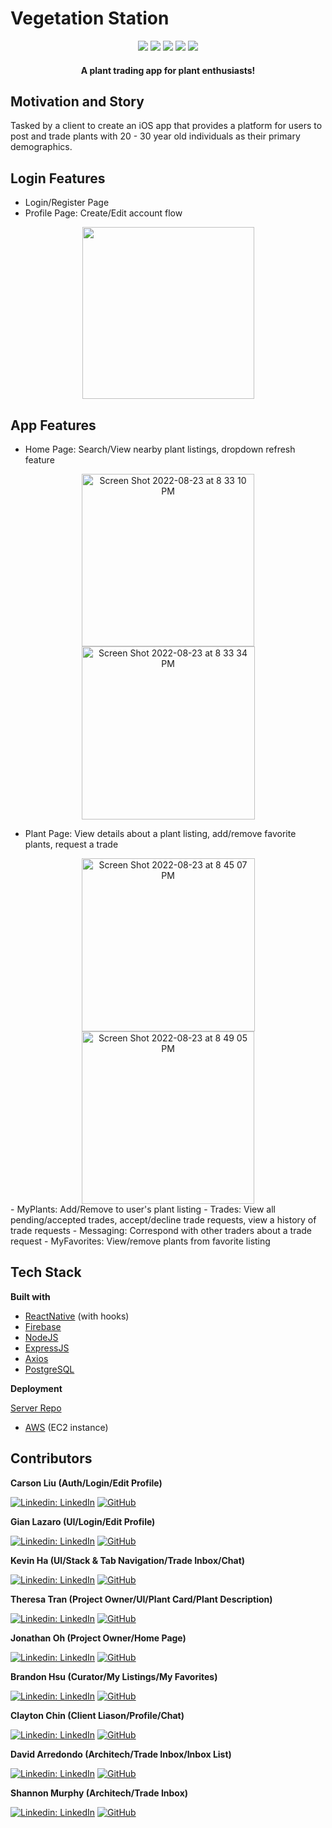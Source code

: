 # Vegetation Station

<div align="center" width="100%">
  <img src="https://img.shields.io/badge/react_native-%2320232a.svg?style=for-the-badge&logo=react&logoColor=%2361DAFB" />
  <img src="https://img.shields.io/badge/node.js-6DA55F?style=for-the-badge&logo=node.js&logoColor=white" />
  <img src="https://img.shields.io/badge/express.js-%23404d59.svg?style=for-the-badge&logo=express&logoColor=%2361DAFB" />
  <img src="https://img.shields.io/badge/firebase-%23039BE5.svg?style=for-the-badge&logo=firebase" />
  <img src="https://img.shields.io/badge/postgres-%23316192.svg?style=for-the-badge&logo=postgresql&logoColor=white" />
</div>

<h4 align="center">A plant trading app for plant enthusiasts!</h4>

## Motivation and Story
Tasked by a client to create an iOS app that provides a platform for users to post and trade plants with 20 - 30 year old individuals as their primary demographics.

## Login Features
- Login/Register Page
- Profile Page: Create/Edit account flow

<div id="header" align="center">
  <img src="https://i.ibb.co/yfvZhy7/optimized-smaller-messaging.gif" width="275"/>
</div>

## App Features
- Home Page: Search/View nearby plant listings, dropdown refresh feature
<div id="header" align="center">
  <img width="276" alt="Screen Shot 2022-08-23 at 8 33 10 PM" src="https://user-images.githubusercontent.com/97695090/186322888-1c1aa664-44cf-45ae-a94e-d13bc25a51c2.png">
  <img width="277" alt="Screen Shot 2022-08-23 at 8 33 34 PM" src="https://user-images.githubusercontent.com/97695090/186322954-cc4f92a7-cf22-46bc-bcaf-bcedbcf0a10c.png">
</div>


- Plant Page: View details about a plant listing, add/remove favorite plants, request a trade
<div id="header" align="center">
  <img width="277" alt="Screen Shot 2022-08-23 at 8 45 07 PM" src="https://user-images.githubusercontent.com/97695090/186324230-58b3c79a-e118-4915-af88-236f4ff68210.png">
  <img width="276" alt="Screen Shot 2022-08-23 at 8 49 05 PM" src="https://user-images.githubusercontent.com/97695090/186324710-5252c831-7357-4fd5-b397-494bf902db3f.png">
</div>
- MyPlants: Add/Remove to user's plant listing
- Trades: View all pending/accepted trades, accept/decline trade requests, view a history of trade requests
- Messaging: Correspond with other traders about a trade request
- MyFavorites: View/remove plants from favorite listing

## Tech Stack
**Built with**
- [ReactNative](https://reactnative.dev/) (with hooks)
- [Firebase](https://firebase.google.com/)
- [NodeJS](https://nodejs.org/en/)
- [ExpressJS](https://expressjs.com/)
- [Axios](https://axios-http.com/)
- [PostgreSQL](https://www.postgresql.org/)

**Deployment**

<a href="https://github.com/Blue-Ocean-DBZ/VS_Server">Server Repo</a>
- [AWS](https://aws.amazon.com/) (EC2 instance)

## Contributors
**Carson Liu (Auth/Login/Edit Profile)**

[![Linkedin: LinkedIn](https://img.shields.io/badge/linkedin-%230077B5.svg?style=for-the-badge&logo=linkedin&logoColor=white&link=https://www.linkedin.com/in/caleb-kim0510/)](https://www.linkedin.com/in/jianquan-carson-liu/)
[![GitHub](https://img.shields.io/badge/github-%23121011.svg?style=for-the-badge&logo=github&logoColor=white&link=https://github.com/cariboukim)](https://github.com/carsonliu1) 

**Gian Lazaro (UI/Login/Edit Profile)**

[![Linkedin: LinkedIn](https://img.shields.io/badge/linkedin-%230077B5.svg?style=for-the-badge&logo=linkedin&logoColor=white&link=https://www.linkedin.com/in/caleb-kim0510/)](https://www.linkedin.com/in/gianlazaro/)
[![GitHub](https://img.shields.io/badge/github-%23121011.svg?style=for-the-badge&logo=github&logoColor=white&link=https://github.com/gianlazaro)](https://github.com/gianlazaro) 

**Kevin Ha (UI/Stack & Tab Navigation/Trade Inbox/Chat)**

[![Linkedin: LinkedIn](https://img.shields.io/badge/linkedin-%230077B5.svg?style=for-the-badge&logo=linkedin&logoColor=white&link=https://www.linkedin.com/in/caleb-kim0510/)](https://www.linkedin.com/in/kevincwha/)
[![GitHub](https://img.shields.io/badge/github-%23121011.svg?style=for-the-badge&logo=github&logoColor=white&link=https://github.com/cariboukim)](https://github.com/kevhaha)

**Theresa Tran (Project Owner/UI/Plant Card/Plant Description)**

[![Linkedin: LinkedIn](https://img.shields.io/badge/linkedin-%230077B5.svg?style=for-the-badge&logo=linkedin&logoColor=white&link=https://www.linkedin.com/in/caleb-kim0510/)](https://www.linkedin.com/in/theresatee/)
[![GitHub](https://img.shields.io/badge/github-%23121011.svg?style=for-the-badge&logo=github&logoColor=white&link=https://github.com/gianlazaro)](https://github.com/txtrax) 

**Jonathan Oh (Project Owner/Home Page)**

[![Linkedin: LinkedIn](https://img.shields.io/badge/linkedin-%230077B5.svg?style=for-the-badge&logo=linkedin&logoColor=white&link=https://www.linkedin.com/in/caleb-kim0510/)](https://www.linkedin.com/in/jonathan-oh823/)
[![GitHub](https://img.shields.io/badge/github-%23121011.svg?style=for-the-badge&logo=github&logoColor=white&link=https://github.com/gianlazaro)](https://github.com/ohjonoh-git)

**Brandon Hsu (Curator/My Listings/My Favorites)**

[![Linkedin: LinkedIn](https://img.shields.io/badge/linkedin-%230077B5.svg?style=for-the-badge&logo=linkedin&logoColor=white&link=https://www.linkedin.com/in/caleb-kim0510/)](https://www.linkedin.com/in/brandon-j-hsu/)
[![GitHub](https://img.shields.io/badge/github-%23121011.svg?style=for-the-badge&logo=github&logoColor=white&link=https://github.com/cariboukim)](https://github.com/akblal) 

**Clayton Chin (Client Liason/Profile/Chat)**

[![Linkedin: LinkedIn](https://img.shields.io/badge/linkedin-%230077B5.svg?style=for-the-badge&logo=linkedin&logoColor=white&link=https://www.linkedin.com/in/caleb-kim0510/)](https://www.linkedin.com/in/chinclayton/)
[![GitHub](https://img.shields.io/badge/github-%23121011.svg?style=for-the-badge&logo=github&logoColor=white&link=https://github.com/cariboukim)](https://github.com/mrdooby) 

**David Arredondo (Architech/Trade Inbox/Inbox List)**

[![Linkedin: LinkedIn](https://img.shields.io/badge/linkedin-%230077B5.svg?style=for-the-badge&logo=linkedin&logoColor=white&link=https://www.linkedin.com/in/caleb-kim0510/)](https://www.linkedin.com/in/davidcarredondo/)
[![GitHub](https://img.shields.io/badge/github-%23121011.svg?style=for-the-badge&logo=github&logoColor=white&link=https://github.com/gianlazaro)](https://github.com/dondo5252) 

**Shannon Murphy (Architech/Trade Inbox)**

[![Linkedin: LinkedIn](https://img.shields.io/badge/linkedin-%230077B5.svg?style=for-the-badge&logo=linkedin&logoColor=white&link=https://www.linkedin.com/in/caleb-kim0510/)](https://www.linkedin.com/in/shannonmurphy93/)
[![GitHub](https://img.shields.io/badge/github-%23121011.svg?style=for-the-badge&logo=github&logoColor=white&link=https://github.com/cariboukim)](https://github.com/Murphy1693) 


